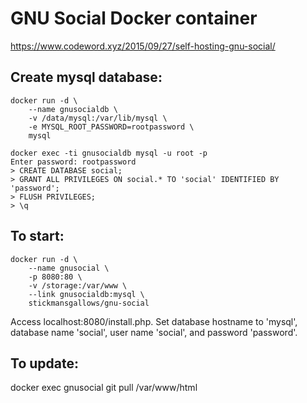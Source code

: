 # GNU Social Docker container
https://www.codeword.xyz/2015/09/27/self-hosting-gnu-social/

## Create mysql database:
    docker run -d \
        --name gnusocialdb \
        -v /data/mysql:/var/lib/mysql \
        -e MYSQL_ROOT_PASSWORD=rootpassword \
        mysql
        
    docker exec -ti gnusocialdb mysql -u root -p
    Enter password: rootpassword
    > CREATE DATABASE social;
    > GRANT ALL PRIVILEGES ON social.* TO 'social' IDENTIFIED BY 'password';
    > FLUSH PRIVILEGES;
    > \q

## To start:
    docker run -d \
        --name gnusocial \
        -p 8080:80 \
        -v /storage:/var/www \
        --link gnusocialdb:mysql \
        stickmansgallows/gnu-social

Access localhost:8080/install.php. Set database hostname to 'mysql', database name 'social', user name 'social', and password 'password'.

## To update:
docker exec gnusocial git pull /var/www/html